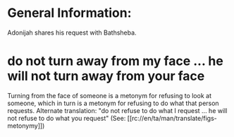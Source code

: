 # General Information:

Adonijah shares his request with Bathsheba.

# do not turn away from my face ... he will not turn away from your face

Turning from the face of someone is a metonym for refusing to look at someone, which in turn is a metonym for refusing to do what that person requests. Alternate translation: "do not refuse to do what I request ... he will not refuse to do what you request" (See: [[rc://en/ta/man/translate/figs-metonymy]])

